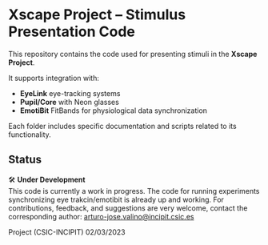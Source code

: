 # Xscape Project – Stimulus Presentation Code

This repository contains the code used for presenting stimuli in the **Xscape Project**.

It supports integration with:
- **EyeLink** eye-tracking systems  
- **Pupil/Core** with Neon glasses  
- **EmotiBit** FitBands for physiological data synchronization  

Each folder includes specific documentation and scripts related to its functionality.

## Status

🛠️ **Under Development**  
This code is currently a work in progress. The code for running experiments synchronizing eye trakcin/emotibit is already up and working.
For contributions, feedback, and suggestions are very welcome, contact the corresponding author:
arturo-jose.valino@incipit.csic.es

Project (CSIC-INCIPIT) 02/03/2023



